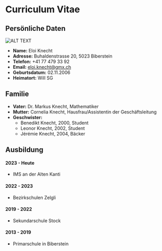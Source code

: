 # Curriculum Vitae

## Persönliche Daten
![ALT TEXT](https://url_path/image.png)
* **Name:** Eloi Knecht
* **Adresse:** Buhaldenstrasse 20, 5023 Biberstein
* **Telefon:** +41 77 479 33 92
* **Email:** eloi.knecht@gmx.ch
* **Geburtsdatum:** 02.11.2006
* **Heimatort:** Will SG

## Familie

* **Vater:** Dr. Markus Knecht, Mathematiker
* **Mutter:** Cornelia Knecht, Hausfrau/Assistentin der Geschäftsleitung
* **Geschwister:**
    * Benedikt Knecht, 2000, Student
    * Leonor Knecht, 2002, Student
    * Jérémie Knecht, 2004, Bäcker 

## Ausbildung

#### 2023 - Heute

* IMS an der Alten Kanti

#### 2022 - 2023

* Bezirkschulen Zelgli

#### 2019 - 2022

* Sekundarschule Stock

#### 2013 - 2019

* Primarschule in Biberstein
